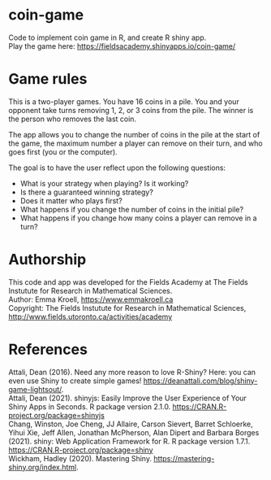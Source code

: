 # coin-game

Code to implement coin game in R, and create R shiny app. \
Play the game here: https://fieldsacademy.shinyapps.io/coin-game/

# Game rules
This is a two-player games. You have 16 coins in a pile. You and your opponent take turns removing 1, 2, or 3 coins from the pile.
The winner is the person who removes the last coin. 

The app allows you to change the number of coins in the pile at the start of the game, the maximum number a player can remove on their turn, and
who goes first (you or the computer).

The goal is to have the user reflect upon the following questions: 
- What is your strategy when playing? Is it working? 
- Is there a guaranteed winning strategy? 
- Does it matter who plays first? 
- What happens if you change the number of coins in the initial pile? 
- What happens if you change how many coins a player can remove in a turn?

# Authorship
This code and app was developed for the Fields Academy at The Fields Instutute for Research in Mathematical Sciences. \
Author: Emma Kroell, https://www.emmakroell.ca \
Copyright: The Fields Instutute for Research in Mathematical Sciences, http://www.fields.utoronto.ca/activities/academy

# References 
Attali, Dean (2016). Need any more reason to love R-Shiny? Here: you can even use Shiny to create simple games!
   https://deanattali.com/blog/shiny-game-lightsout/. \
Attali, Dean (2021). shinyjs: Easily Improve the User Experience of Your Shiny Apps in Seconds. R package version 2.1.0.
   https://CRAN.R-project.org/package=shinyjs \
Chang, Winston, Joe Cheng, JJ Allaire, Carson Sievert, Barret Schloerke, Yihui Xie, Jeff Allen, Jonathan McPherson, Alan Dipert
   and Barbara Borges (2021). shiny: Web Application Framework for R. R package version 1.7.1. https://CRAN.R-project.org/package=shiny \
Wickham, Hadley (2020). Mastering Shiny. https://mastering-shiny.org/index.html.

